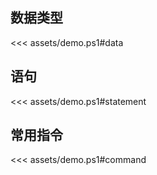 ## 数据类型

<<< assets/demo.ps1#data

## 语句

<<< assets/demo.ps1#statement

## 常用指令

<<< assets/demo.ps1#command
